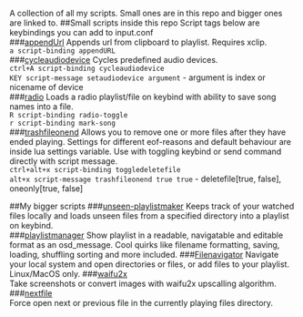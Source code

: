 A collection of all my scripts. Small ones are in this repo and bigger ones are linked to.
##Small scripts inside this repo
Script tags below are keybindings you can add to input.conf  
###[appendUrl](https://github.com/donmaiq/mpv-scripts/blob/master/appendURL.lua)
  Appends url from clipboard to playlist. Requires xclip.  
  `a script-binding appendURL`  
###[cycleaudiodevice](https://github.com/donmaiq/mpv-scripts/blob/master/cycleaudiodevice.lua)
  Cycles predefined audio devices.  
  `ctrl+A script-binding cycleaudiodevice`  
  `KEY script-message setaudiodevice argument` - argument is index or nicename of device  
###[radio](https://github.com/donmaiq/mpv-scripts/blob/master/radio.lua)
  Loads a radio playlist/file on keybind with ability to save song names into a file.  
  `R script-binding radio-toggle`  
  `r script-binding mark-song`  
###[trashfileonend](https://github.com/donmaiq/mpv-scripts/blob/master/trashfileonend.lua)
  Allows you to remove one or more files after they have ended playing. Settings for different eof-reasons and default behaviour are inside lua settings variable. Use with toggling keybind or send command directly with script message.  
  `ctrl+alt+x script-binding toggledeletefile`  
  `alt+x script-message trashfileonend true true` - deletefile[true, false], oneonly[true, false]  
  
##My bigger scripts
###[unseen-playlistmaker](https://github.com/donmaiq/unseen-playlistmaker)
  Keeps track of your watched files locally and loads unseen files from a specified directory into a playlist on keybind.  
###[playlistmanager](https://github.com/donmaiq/Mpv-Playlistmanager)
  Show playlist in a readable, navigatable and editable format as an osd_message. Cool quirks like filename formatting, saving, loading, shuffling sorting and more included.
###[Filenavigator](https://github.com/donmaiq/mpv-filenavigator)
  Navigate your local system and open directories or files, or add files to your playlist. Linux/MacOS only.
###[waifu2x](https://github.com/donmaiq/mpv-waifu2x)  
  Take screenshots or convert images with waifu2x upscalling algorithm.
###[nextfile](https://github.com/donmaiq/mpv-nextfile)  
  Force open next or previous file in the currently playing files directory.  
   
